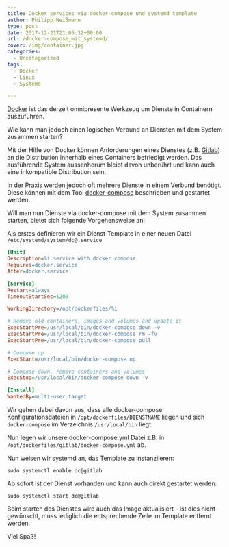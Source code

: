 ```yaml
---
title: Docker services via docker-compose und systemd template
author: Philipp Weißmann
type: post
date: 2017-12-21T21:05:32+00:00
url: /docker-compose_mit_systemd/
cover: /img/container.jpg
categories:
  - Uncategorized
tags:
  - Docker
  - Linux
  - Systemd

---
```

[Docker][1] ist das derzeit omnipresente Werkzeug um Dienste in Containern auszuführen.

Wie kann man jedoch einen logischen Verbund an Diensten mit dem System zusammen starten?

Mit der Hilfe von Docker können Anforderungen eines Dienstes (z.B. [Gitlab][2]) an die Distribution innerhalb eines Containers befriedigt werden. Das ausführende System aussenherum bleibt davon unberührt und kann auch eine inkompatible Distribution sein.

In der Praxis werden jedoch oft mehrere Dienste in einem Verbund benötigt. Diese können mit dem Tool [docker-compose][3] beschrieben und gestartet werden.

Will man nun Dienste via docker-compose mit dem System zusammen starten, bietet sich folgende Vorgehensweise an:

Als erstes definieren wir ein Dienst-Template in einer neuen Datei `/etc/systemd/system/dc@.service`

```ini
[Unit]
Description=%i service with docker compose
Requires=docker.service
After=docker.service

[Service]
Restart=always
TimeoutStartSec=1200

WorkingDirectory=/opt/dockerfiles/%i

# Remove old containers, images and volumes and update it
ExecStartPre=/usr/local/bin/docker-compose down -v
ExecStartPre=/usr/local/bin/docker-compose rm -fv
ExecStartPre=/usr/local/bin/docker-compose pull

# Compose up
ExecStart=/usr/local/bin/docker-compose up

# Compose down, remove containers and volumes
ExecStop=/usr/local/bin/docker-compose down -v

[Install]
WantedBy=multi-user.target
```

Wir gehen dabei davon aus, dass alle docker-compose Konfigurationsdateien in `/opt/dockerfiles/DIENSTNAME` liegen und sich `docker-compose` im Verzeichnis `/usr/local/bin` liegt.

Nun legen wir unsere docker-compose.yml Datei z.B. in `/opt/dockerfiles/gitlab/docker-compose.yml` ab.

Nun weisen wir systemd an, das Template zu instanziieren:

`sudo systemctl enable dc@gitlab`

Ab sofort ist der Dienst vorhanden und kann auch direkt gestartet werden:

`sudo systemctl start dc@gitlab`

Beim starten des Dienstes wird auch das Image aktualisiert - ist dies nicht gewünscht, muss lediglich die entsprechende Zeile im Template entfernt werden.

Viel Spaß!

 [1]: https://www.docker.com/
 [2]: https://gitlab.com
 [3]: https://docs.docker.com/compose/
